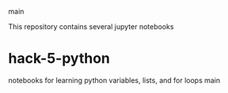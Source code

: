 main

This repository contains several jupyter notebooks

# hack-5-python
notebooks for learning python variables, lists, and for loops
 main
